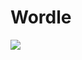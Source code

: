 # Wordle

<img src="https://assets2.rockpapershotgun.com/wordle-past-answers-header.jpg/BROK/thumbnail/1200x630/wordle-past-answers-header.jpg">
